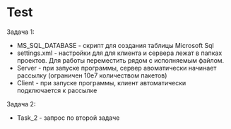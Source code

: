 # Test  

Задача 1:  
- MS_SQL_DATABASE - скрипт для создания таблицы Microsoft Sql  
- settings.xml - настройки для для клиента и сервера лежат в папках проектов. Для работы переместить рядом с исполняемым файлом.  
- Server - при запуске программы, сервер авоматически начинает рассылку (ограничен 10e7 количеством пакетов)  
- Client - при запуске программы, клиент автоматически подключается к рассылке  
    
    
Задача 2:  
- Task_2 - запрос по второй задаче  
  
